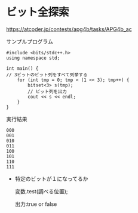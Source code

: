 # ビット全探索
<https://atcoder.jp/contests/apg4b/tasks/APG4b_ac>

サンプルプログラム

    #include <bits/stdc++.h>
    using namespace std;

    int main() {
    // 3ビットのビット列をすべて列挙する
        for (int tmp = 0; tmp < (1 << 3); tmp++) {
            bitset<3> s(tmp);
            // ビット列を出力
            cout << s << endl;
        }
    }


実行結果

    000
    001
    010
    011
    100
    101
    110
    111

- 特定のビットが１になってるか

    変数.test(調べる位置); 
    
    出力:true or false